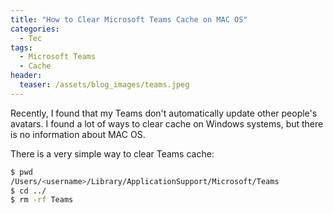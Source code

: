```yaml
---
title: "How to Clear Microsoft Teams Cache on MAC OS"
categories:
  - Tec
tags:
  - Microsoft Teams
  - Cache
header:
  teaser: /assets/blog_images/teams.jpeg
---
```

Recently, I found that my Teams don't automatically update other people's avatars. I found a lot of ways to clear cache on Windows systems, but there is no information about MAC OS.

There is a very simple way to clear Teams cache:
```sh
$ pwd
/Users/<username>/Library/ApplicationSupport/Microsoft/Teams
$ cd ../
$ rm -rf Teams
```
